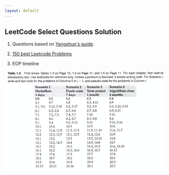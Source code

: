 ```yaml
---
layout: default
---
```

## LeetCode Select Questions Solution


1. Questions based on [Yangshun's guide](https://yangshun.github.io/tech-interview-handbook/best-practice-questions/
).

2. [150 best Leetcode Problems](https://learntocodetogether.com/top-150-leetcodes-best-practice-problems/)

3. EOP timeline

![Image of EOP timeline](EOP.png)

